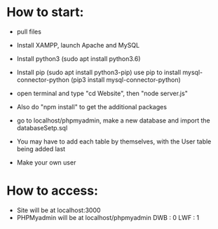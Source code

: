# How to start:
 - pull files
 - Install XAMPP, launch Apache and MySQL
 - Install python3 (sudo apt install python3.6)
 - Install pip (sudo apt install python3-pip)
      use pip to install mysql-connector-python (pip3 install mysql-connector-python)

 - open terminal and type "cd Website", then "node server.js"
 - Also do "npm install" to get the additional packages
 - go to localhost/phpmyadmin, make a new database and import the databaseSetp.sql
 - You may have to add each table by themselves, with the User table being added last
 - Make your own user

# How to access:
 - Site will be at localhost:3000
 - PHPMyadmin will be at localhost/phpmyadmin
    DWB : 0
    LWF : 1

